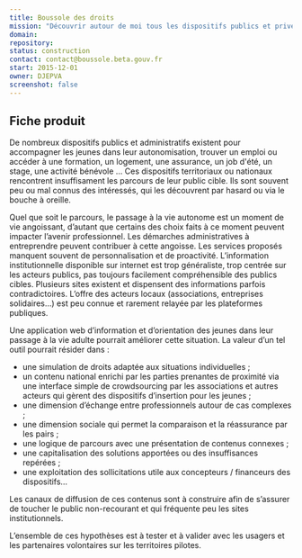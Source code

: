 ```yaml
---
title: Boussole des droits
mission: "Découvrir autour de moi tous les dispositifs publics et privés destinés aux jeunes."
domain:
repository:
status: construction
contact: contact@boussole.beta.gouv.fr
start: 2015-12-01
owner: DJEPVA
screenshot: false
---
```


## Fiche produit

De nombreux dispositifs publics et administratifs existent pour accompagner les jeunes dans leur autonomisation, trouver un emploi ou accéder à  une formation, un logement, une assurance, un job d'été, un stage, une activité bénévole … Ces dispositifs territoriaux ou nationaux rencontrent insuffisament les parcours de leur public cible. Ils sont souvent peu ou mal connus des intéressés, qui les découvrent par hasard ou via le bouche à oreille.

Quel que soit le parcours, le passage à la vie autonome est un moment de vie angoissant, d’autant que certains des choix faits à ce moment peuvent impacter l’avenir professionnel. Les démarches administratives à entreprendre peuvent contribuer à cette angoisse. Les services proposés manquent souvent de personnalisation et de proactivité. L’information institutionnelle disponible sur internet est trop généraliste, trop centrée sur les acteurs publics, pas toujours facilement compréhensible des publics cibles. Plusieurs sites existent et dispensent des informations parfois contradictoires. L’offre des acteurs locaux (associations, entreprises solidaires…) est peu connue et rarement relayée par les plateformes publiques.

Une application web d’information et d’orientation des jeunes dans leur passage à la vie adulte pourrait améliorer cette situation. La valeur d’un tel outil pourrait résider dans :

- une simulation de droits adaptée aux situations individuelles ;
- un contenu national enrichi par les parties prenantes de proximité via une interface simple de crowdsourcing par les associations et autres acteurs qui gèrent des dispositifs d’insertion pour les jeunes ;
- une dimension d’échange entre professionnels autour de cas complexes ;
- une dimension sociale qui permet la comparaison et la réassurance par les pairs ;
- une logique de parcours avec une présentation de contenus connexes ;
- une capitalisation des solutions apportées ou des insuffisances repérées ;
- une exploitation des sollicitations utile aux concepteurs / financeurs des dispositifs…

Les canaux de diffusion de ces contenus sont à construire afin de s’assurer de toucher le public non-recourant et qui fréquente peu les sites institutionnels.

L’ensemble de ces hypothèses est à tester et à valider avec les usagers et les partenaires volontaires sur les territoires pilotes.

